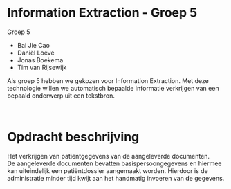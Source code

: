 # Information Extraction - Groep 5

Groep 5
- Bai Jie Cao
- Daniël Loeve
- Jonas Boekema
- Tim van Rijsewijk

Als groep 5 hebben we gekozen voor Information Extraction. Met deze technologie willen we automatisch bepaalde informatie verkrijgen van een bepaald onderwerp uit een tekstbron.

<br />

# Opdracht beschrijving
Het verkrijgen van patiëntgegevens van de aangeleverde documenten. 
<br />
De aangeleverde documenten bevatten basispersoongegevens en hiermee kan uiteindelijk een patiëntdossier aangemaakt worden. Hierdoor is de administratie minder tijd kwijt aan het handmatig invoeren van de gegevens.